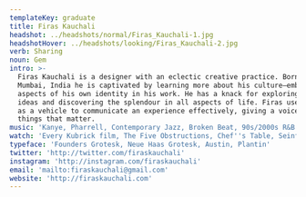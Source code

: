 ```yaml
---
templateKey: graduate
title: Firas Kauchali
headshot: ../headshots/normal/Firas_Kauchali-1.jpg
headshotHover: ../headshots/looking/Firas_Kauchali-2.jpg
verb: Sharing
noun: Gem
intro: >-
  Firas Kauchali is a designer with an eclectic creative practice. Born in
  Mumbai, India he is captivated by learning more about his culture—embedding
  aspects of his own identity in his work. He has a knack for exploring novel
  ideas and discovering the splendour in all aspects of life. Firas uses design
  as a vehicle to communicate an experience effectively, giving a voice to
  things that matter.
music: 'Kanye, Pharrell, Contemporary Jazz, Broken Beat, 90s/2000s R&B'
watch: 'Every Kubrick film, The Five Obstructions, Chef''s Table, Seinfeld, Frasier'
typeface: 'Founders Grotesk, Neue Haas Grotesk, Austin, Plantin'
twitter: 'http://twitter.com/firaskauchali'
instagram: 'http://instagram.com/firaskauchali'
email: 'mailto:firaskauchali@gmail.com'
website: 'http://firaskauchali.com'
---
```


